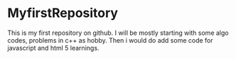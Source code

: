 # MyfirstRepository
This is my first repository on github. I will be mostly starting with some algo codes, problems in c++ as hobby. Then i would do add some code for javascript and html 5 learnings.
